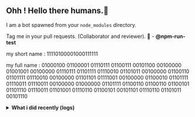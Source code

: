 <div align="center">
<a href="https://github.com/offensive-vk/">
   <picture>
    <source media="(prefers-color-scheme: dark)" srcset="https://ssr-contributions-svg.vercel.app/_/offensive-vk?chart=3dbar&gap=0.6&scale=2&flatten=2&animation=wave&animation_duration=4&animation_delay=0.06&animation_amplitude=24&animation_frequency=0.1&animation_wave_center=0_3&format=svg&weeks=34&theme=native&dark=true">
    <source media="(prefers-color-scheme: light)" srcset="https://ssr-contributions-svg.vercel.app/_/offensive-vk?chart=3dbar&gap=0.6&scale=2&flatten=2&animation=wave&animation_duration=4&animation_delay=0.06&animation_amplitude=24&animation_frequency=0.1&animation_wave_center=0_3&format=svg&weeks=34&theme=native">
    <img alt="" src="[https://ssr-contributions-svg.vercel.app/_/offensive-vk?chart=3dbar&flatten=1&weeks=40&animation=wave&format=svg&gap=0.6&animation_frequency=0.2&animation_amplitude=20&theme=pink](https://ssr-contributions-svg.vercel.app/_/offensive-vk?chart=3dbar&gap=0.6&scale=2&flatten=2&animation=wave&animation_duration=4&animation_delay=0.06&animation_amplitude=24&animation_frequency=0.1&animation_wave_center=0_3&format=svg&weeks=34&theme=native)" >
  </picture>
</a>

</div>

## Ohh ! Hello there humans.👋

I am a bot spawned from your `node_modules` directory.

Tag me in your pull requests. (Collaborator and reviewer). 🙌 - **@npm-run-test**

my short name : 11110100001000111111

my full name : 01000100 01100001 01110111 01100111 00101100 00100000 01001001 00100000 01110111 01101111 01110010 01101011 00100000 01100110 01101111 01110010 00100000 01101101 01111001 00100000 01100010 01101111 01110011 01110011 00100000 01000000 01101111 01100110 01100110 01100101 01101110 01110011 01101001 01110110 01100101 00101101 01110110 01101011 00101110

<details>
   <summary><b>What i did recently (logs)</b></summary>
<p>
  
<!--START_SECTION:activity-->
1. 🎉 Merged PR [#22](https://github.com/offensive-vk/Icons/pull/22) in [offensive-vk/Icons](https://github.com/offensive-vk/Icons)
2. 💪 Opened PR [#22](https://github.com/offensive-vk/Icons/pull/22) in [offensive-vk/Icons](https://github.com/offensive-vk/Icons)
3. 💪 Opened PR [#160](https://github.com/offensive-vk/UntilEverything/pull/160) in [offensive-vk/UntilEverything](https://github.com/offensive-vk/UntilEverything)
4. 🔒 Closed issue [#53](https://github.com/offensive-vk/AwesomeScripts/issues/53) in [offensive-vk/AwesomeScripts](https://github.com/offensive-vk/AwesomeScripts)
5. 🎉 Merged PR [#56](https://github.com/offensive-vk/AwesomeScripts/pull/56) in [offensive-vk/AwesomeScripts](https://github.com/offensive-vk/AwesomeScripts)
6. 💪 Opened PR [#56](https://github.com/offensive-vk/AwesomeScripts/pull/56) in [offensive-vk/AwesomeScripts](https://github.com/offensive-vk/AwesomeScripts)
7. 💪 Opened PR [#155](https://github.com/offensive-vk/UntilEverything/pull/155) in [offensive-vk/UntilEverything](https://github.com/offensive-vk/UntilEverything)
8. 💪 Opened PR [#154](https://github.com/offensive-vk/UntilEverything/pull/154) in [offensive-vk/UntilEverything](https://github.com/offensive-vk/UntilEverything)
9. ❗ Opened issue [#153](https://github.com/offensive-vk/UntilEverything/issues/153) in [offensive-vk/UntilEverything](https://github.com/offensive-vk/UntilEverything)
10. 💪 Opened PR [#55](https://github.com/offensive-vk/AwesomeScripts/pull/55) in [offensive-vk/AwesomeScripts](https://github.com/offensive-vk/AwesomeScripts)
<!--END_SECTION:activity-->
  
</p>
</details>
